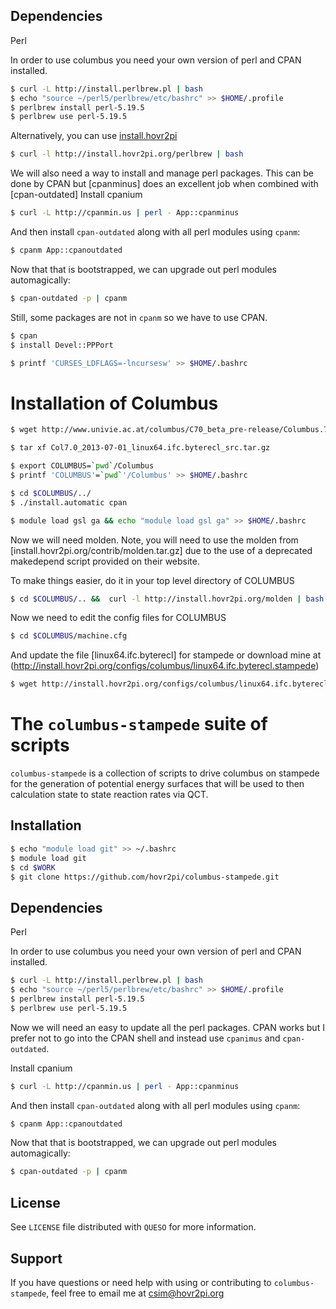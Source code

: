 
Dependencies
------------

Perl

In order to use columbus you need your own version of perl and CPAN installed.

```bash 
$ curl -L http://install.perlbrew.pl | bash
$ echo "source ~/perl5/perlbrew/etc/bashrc" >> $HOME/.profile
$ perlbrew install perl-5.19.5
$ perlbrew use perl-5.19.5
```


Alternatively, you can use [install.hovr2pi](http://install.hovr2pi.org)

```bash
$ curl -l http://install.hovr2pi.org/perlbrew | bash
```

We will also need a way to install and manage perl packages. This can be done
by CPAN but [cpanminus] does an excellent job when combined with [cpan-outdated]
Install cpanium

```bash
$ curl -L http://cpanmin.us | perl - App::cpanminus
```

And then install `cpan-outdated` along with all perl modules using `cpanm`:
```bash
$ cpanm App::cpanoutdated
```

Now that that is bootstrapped, we can upgrade out perl modules automagically:

```bash
$ cpan-outdated -p | cpanm
```

Still, some packages are not in `cpanm` so we have to use CPAN.

```bash
$ cpan
$ install Devel::PPPort
```

```bash
$ printf 'CURSES_LDFLAGS=-lncursesw' >> $HOME/.bashrc
```

Installation of Columbus
========================

```bash
$ wget http://www.univie.ac.at/columbus/C70_beta_pre-release/Columbus.7.0/Col7.0_2013-07-01_linux64.ifc.byterecl_src.tar.gz
```

```bash
$ tar xf Col7.0_2013-07-01_linux64.ifc.byterecl_src.tar.gz
```

```bash
$ export COLUMBUS=`pwd`/Columbus 
$ printf 'COLUMBUS'=`pwd`'/Columbus' >> $HOME/.bashrc
```

```bash
$ cd $COLUMBUS/../
$ ./install.automatic cpan
``` 

```bash
$ module load gsl ga && echo "module load gsl ga" >> $HOME/.bashrc
```

Now we will need molden. Note, you will need to use the molden from [install.hovr2pi.org/contrib/molden.tar.gz]
due to the use of a deprecated makedepend script provided on their website.

To make things easier, do it in your top level directory of COLUMBUS

```bash
$ cd $COLUMBUS/.. &&  curl -l http://install.hovr2pi.org/molden | bash
```

Now we need to edit the config files for COLUMBUS

```bash
$ cd $COLUMBUS/machine.cfg
```

And update the file [linux64.ifc.byterecl] for stampede
or download mine at (http://install.hovr2pi.org/configs/columbus/linux64.ifc.byterecl.stampede)

```bash
$ wget http://install.hovr2pi.org/configs/columbus/linux64.ifc.byterecl.stampede
```





The `columbus-stampede` suite of scripts
=================

`columbus-stampede` is a collection of scripts to drive columbus on stampede
for the generation of potential energy surfaces that will be used
to then calculation state to state reaction rates via QCT.

Installation
------------

```bash
$ echo "module load git" >> ~/.bashrc
$ module load git 
$ cd $WORK
$ git clone https://github.com/hovr2pi/columbus-stampede.git
```

Dependencies
------------

Perl

In order to use columbus you need your own version of perl and CPAN installed.

```bash 
$ curl -L http://install.perlbrew.pl | bash
$ echo "source ~/perl5/perlbrew/etc/bashrc" >> $HOME/.profile
$ perlbrew install perl-5.19.5
$ perlbrew use perl-5.19.5
```

Now we will need an easy to update all the perl packages. CPAN works but I prefer not to go into the CPAN shell
and instead use `cpanimus` and `cpan-outdated`.

Install cpanium

```bash
$ curl -L http://cpanmin.us | perl - App::cpanminus
```

And then install `cpan-outdated` along with all perl modules using `cpanm`:
```bash
$ cpanm App::cpanoutdated
```

Now that that is bootstrapped, we can upgrade out perl modules automagically:

```bash
$ cpan-outdated -p | cpanm
```

License
-------
See `LICENSE` file distributed with `QUESO` for more information.


Support
-------

If you have questions or need help with using or contributing to `columbus-stampede`,
feel free to email me at csim@hovr2pi.org

